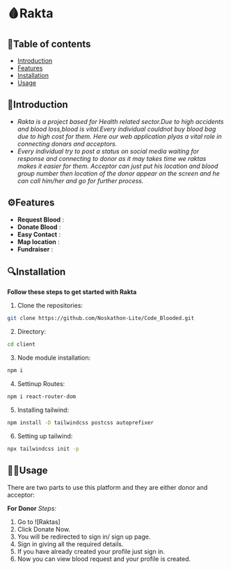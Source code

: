 # 🩸Rakta

## 📝Table of contents
- [Introduction](#introduction)
- [Features](#features)
- [Installation](#installation)
- [Usage](#usage)

## 📖Introduction
- *Rakta is a project based for Health related sector.Due to high accidents and blood loss,blood is vital.Every individual couldnot buy blood bag due to high cost for them.
   Here our web application plyas a vital role in connecting donars and acceptors.*
- *Every individual try to post a status on social media waiting for response and connecting to donor as it may takes time we raktas makes it easier for them.
  Acceptor can just put his location and blood group number then location of the donor appear on the screen and he can call him/her and go for further process.*
  
## ⚙Features
- **Request Blood** : 
- **Donate Blood** :
- **Easy Contact** :
- **Map location** :
- **Fundraiser** :

## 🔍Installation
**Follow these steps to get started with Rakta**

1. Clone the repositories:

```bash
git clone https://github.com/Noskathon-Lite/Code_Blooded.git
```

2. Directory:

```bash
cd client
```

3. Node module installation:

```bash
npm i
```

4. Settinup Routes:

```bash
npm i react-router-dom
```

5. Installing tailwind:

```bash
npm install -D tailwindcss postcss autoprefixer
```
6. Setting up tailwind:

```bash
npx tailwindcss init -p
```

## 🧑‍💻Usage

There are two parts to use this platform and they are either donor and acceptor:

**For Donor**
*Steps:*
1. Go to ![Raktas]
2. Click Donate Now.
3. You will be redirected to sign in/ sign up page.
4. Sign in giving all the required details.
5. If you have already created your profile just sign in.
6. Now you can view blood request and your profile is created.
